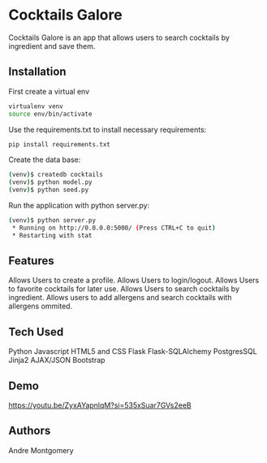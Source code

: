 # Cocktails Galore

Cocktails Galore is an app that allows users to search cocktails by ingredient and save them.

## Installation

First create a virtual env
```bash
virtualenv venv
source env/bin/activate 
```
Use the requirements.txt to install necessary requirements:
```bash
pip install requirements.txt
```

Create the data base:
```bash
(venv)$ createdb cocktails
(venv)$ python model.py
(venv)$ python seed.py
```

Run the application with python server.py:
```bash
(venv)$ python server.py
 * Running on http://0.0.0.0:5000/ (Press CTRL+C to quit)
 * Restarting with stat
 ```

## Features

Allows Users to create a profile.
Allows Users to login/logout.
Allows Users to favorite cocktails for later use.
Allows Users to search cocktails by ingredient.
Allows users to add allergens and search cocktails with allergens ommited.

## Tech Used

Python
Javascript
HTML5 and CSS
Flask
Flask-SQLAlchemy
PostgresSQL
Jinja2
AJAX/JSON
Bootstrap

## Demo
https://youtu.be/ZyxAYapnlqM?si=535xSuar7GVs2eeB

## Authors
Andre Montgomery
